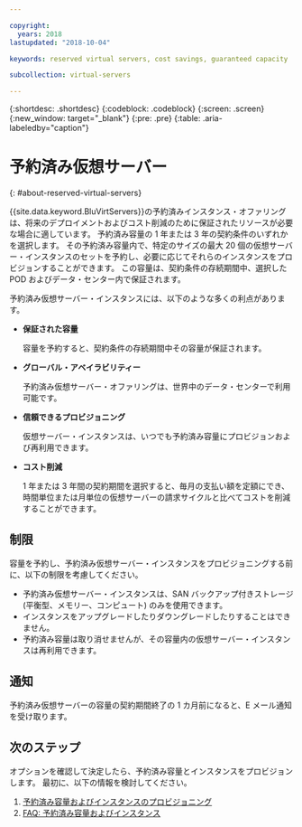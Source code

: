 ```yaml
---

copyright:
  years: 2018
lastupdated: "2018-10-04"

keywords: reserved virtual servers, cost savings, guaranteed capacity

subcollection: virtual-servers

---
```


{:shortdesc: .shortdesc}
{:codeblock: .codeblock}
{:screen: .screen}
{:new_window: target="_blank"}
{:pre: .pre}
{:table: .aria-labeledby="caption"}

# 予約済み仮想サーバー
{: #about-reserved-virtual-servers}

{{site.data.keyword.BluVirtServers}}の予約済みインスタンス・オファリングは、将来のデプロイメントおよびコスト削減のために保証されたリソースが必要な場合に適しています。 予約済み容量の 1 年または 3 年の契約条件のいずれかを選択します。 その予約済み容量内で、特定のサイズの最大 20 個の仮想サーバー・インスタンスのセットを予約し、必要に応じてそれらのインスタンスをプロビジョンすることができます。 この容量は、契約条件の存続期間中、選択した POD およびデータ・センター内で保証されます。

予約済み仮想サーバー・インスタンスには、以下のような多くの利点があります。

* **保証された容量**

    容量を予約すると、契約条件の存続期間中その容量が保証されます。

* **グローバル・アベイラビリティー**

    予約済み仮想サーバー・オファリングは、世界中のデータ・センターで利用可能です。

* **信頼できるプロビジョニング**

   仮想サーバー・インスタンスは、いつでも予約済み容量にプロビジョンおよび再利用できます。

* **コスト削減**

    1 年または 3 年間の契約期間を選択すると、毎月の支払い額を定額にでき、時間単位または月単位の仮想サーバーの請求サイクルと比べてコストを削減することができます。

## 制限

容量を予約し、予約済み仮想サーバー・インスタンスをプロビジョニングする前に、以下の制限を考慮してください。

  * 予約済み仮想サーバー・インスタンスは、SAN バックアップ付きストレージ (平衡型、メモリー、コンピュート) のみを使用できます。
  * インスタンスをアップグレードしたりダウングレードしたりすることはできません。
  * 予約済み容量は取り消せませんが、その容量内の仮想サーバー・インスタンスは再利用できます。

## 通知

予約済み仮想サーバーの容量の契約期間終了の 1 カ月前になると、E メール通知を受け取ります。

## 次のステップ

オプションを確認して決定したら、予約済み容量とインスタンスをプロビジョンします。 最初に、以下の情報を検討してください。

   1. [予約済み容量およびインスタンスのプロビジョニング](/docs/vsi?topic=virtual-servers-provisioning-reserved-capacity-and-instances)
   2. [FAQ: 予約済み容量およびインスタンス](/docs/vsi?topic=virtual-servers-faqs-reserved-capacity-and-instances)

